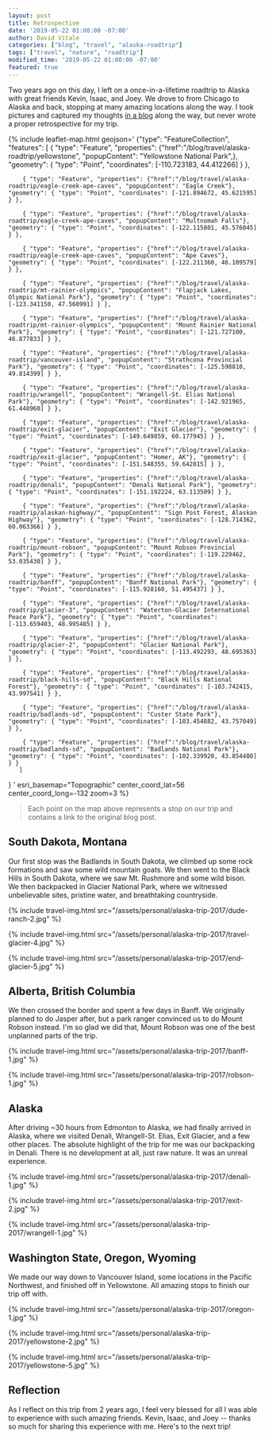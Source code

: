 ```yaml
---
layout: post
title: Retrospective
date: '2019-05-22 01:00:00 -07:00'
author: David Vitale
categories: ["blog", "travel", "alaska-roadtrip"]
tags: ["travel", "nature", "roadtrip"] 
modified_time: '2019-05-22 01:00:00 -07:00'
featured: true
---
```


Two years ago on this day, I left on a once-in-a-lifetime roadtrip to Alaska with great friends Kevin, Isaac, and Joey. We drove to from Chicago to Alaska and back, stopping at many amazing locations along the way. I took pictures and captured my thoughts [in a blog](/blog/travel/alaska-roadtrip/) along the way, but never wrote a proper retrospective for my trip.

{% include leaflet-map.html 
    geojson='
{"type": "FeatureCollection",
      "features": [
        { "type": "Feature", "properties": {"href":"/blog/travel/alaska-roadtrip/yellowstone", "popupContent": "Yellowstone National Park",}, "geometry": { "type": "Point", "coordinates": [-110.723183, 44.412266] } },

        { "type": "Feature", "properties": {"href":"/blog/travel/alaska-roadtrip/eagle-creek-ape-caves", "popupContent": "Eagle Creek"}, "geometry": { "type": "Point", "coordinates": [-121.894672, 45.621595] } },

        { "type": "Feature", "properties": {"href":"/blog/travel/alaska-roadtrip/eagle-creek-ape-caves", "popupContent": "Multnomah Falls"}, "geometry": { "type": "Point", "coordinates": [-122.115801, 45.576045] } },

        { "type": "Feature", "properties": {"href":"/blog/travel/alaska-roadtrip/eagle-creek-ape-caves", "popupContent": "Ape Caves"}, "geometry": { "type": "Point", "coordinates": [-122.211360, 46.109579] } },

        { "type": "Feature", "properties": {"href":"/blog/travel/alaska-roadtrip/mt-rainier-olympics", "popupContent": "Flapjack Lakes, Olympic National Park"}, "geometry": { "type": "Point", "coordinates": [-123.341150, 47.560991] } },

        { "type": "Feature", "properties": {"href":"/blog/travel/alaska-roadtrip/mt-rainier-olympics", "popupContent": "Mount Rainier National Park"}, "geometry": { "type": "Point", "coordinates": [-121.727100, 46.877833] } },

        { "type": "Feature", "properties": {"href":"/blog/travel/alaska-roadtrip/vancouver-island", "popupContent": "Strathcona Provincial Park"}, "geometry": { "type": "Point", "coordinates": [-125.598810, 49.814399] } },

        { "type": "Feature", "properties": {"href":"/blog/travel/alaska-roadtrip/wrangell", "popupContent": "Wrangell-St. Elias National Park"}, "geometry": { "type": "Point", "coordinates": [-142.921965, 61.448960] } },

        { "type": "Feature", "properties": {"href":"/blog/travel/alaska-roadtrip/exit-glacier", "popupContent": "Exit Glacier"}, "geometry": { "type": "Point", "coordinates": [-149.649859, 60.177945] } },

        { "type": "Feature", "properties": {"href":"/blog/travel/alaska-roadtrip/exit-glacier", "popupContent": "Homer, AK"}, "geometry": { "type": "Point", "coordinates": [-151.548355, 59.642815] } },

        { "type": "Feature", "properties": {"href":"/blog/travel/alaska-roadtrip/denali", "popupContent": "Denali National Park"}, "geometry": { "type": "Point", "coordinates": [-151.192224, 63.113509] } },

        { "type": "Feature", "properties": {"href":"/blog/travel/alaska-roadtrip/alaskan-highway/", "popupContent": "Sign Post Forest, Alaskan Highway"}, "geometry": { "type": "Point", "coordinates": [-128.714362, 60.063366] } },

        { "type": "Feature", "properties": {"href":"/blog/travel/alaska-roadtrip/mount-robson", "popupContent": "Mount Robson Provincial Park"}, "geometry": { "type": "Point", "coordinates": [-119.229462, 53.035430] } },

        { "type": "Feature", "properties": {"href":"/blog/travel/alaska-roadtrip/banff", "popupContent": "Banff National Park"}, "geometry": { "type": "Point", "coordinates": [-115.928160, 51.495437] } },

        { "type": "Feature", "properties": {"href":"/blog/travel/alaska-roadtrip/glacier-3", "popupContent": "Waterton-Glacier International Peace Park"}, "geometry": { "type": "Point", "coordinates": [-113.659403, 48.995485] } },

        { "type": "Feature", "properties": {"href":"/blog/travel/alaska-roadtrip/glacier-2", "popupContent": "Glacier National Park"}, "geometry": { "type": "Point", "coordinates": [-113.492293, 48.695363] } },

        { "type": "Feature", "properties": {"href":"/blog/travel/alaska-roadtrip/black-hills-sd", "popupContent": "Black Hills National Forest"}, "geometry": { "type": "Point", "coordinates": [-103.742415, 43.997541] } },

        { "type": "Feature", "properties": {"href":"/blog/travel/alaska-roadtrip/badlands-sd", "popupContent": "Custer State Park"}, "geometry": { "type": "Point", "coordinates": [-103.454882, 43.757049] } },

        { "type": "Feature", "properties": {"href":"/blog/travel/alaska-roadtrip/badlands-sd", "popupContent": "Badlands National Park"}, "geometry": { "type": "Point", "coordinates": [-102.339920, 43.854480] } }
       ]
}
'
    esri_basemap="Topographic"
    center_coord_lat=56
    center_coord_long=-132
    zoom=3
%}

>Each point on the map above represents a stop on our trip and contains a link to the original blog post. 

## South Dakota, Montana

Our first stop was the Badlands in South Dakota, we climbed up some rock formations and saw some wild mountain goats. We then went to the Black Hills in South Dakota, where we saw Mt. Rushmore and some wild bison. We then backpacked in Glacier National Park, where we witnessed unbelievable sites, pristine water, and breathtaking countryside.

{% include travel-img.html src="/assets/personal/alaska-trip-2017/dude-ranch-2.jpg" %}

{% include travel-img.html src="/assets/personal/alaska-trip-2017/travel-glacier-4.jpg" %}

{% include travel-img.html src="/assets/personal/alaska-trip-2017/end-glacier-5.jpg" %}

## Alberta, British Columbia

We then crossed the border and spent a few days in Banff. We originally planned to do Jasper after, but a park ranger convinced us to do Mount Robson instead. I'm so glad we did that, Mount Robson was one of the best unplanned parts of the trip.

{% include travel-img.html src="/assets/personal/alaska-trip-2017/banff-1.jpg" %}

{% include travel-img.html src="/assets/personal/alaska-trip-2017/robson-1.jpg" %}

## Alaska

After driving ~30 hours from Edmonton to Alaska, we had finally arrived in Alaska, where we visited Denali, Wrangell-St. Elias, Exit Glacier, and a few other places. The absolute highlight of the trip for me was our backpacking in Denali. There is no development at all, just raw nature. It was an unreal experience.

{% include travel-img.html src="/assets/personal/alaska-trip-2017/denali-1.jpg" %}

{% include travel-img.html src="/assets/personal/alaska-trip-2017/exit-2.jpg" %}

{% include travel-img.html src="/assets/personal/alaska-trip-2017/wrangell-1.jpg" %}

## Washington State, Oregon, Wyoming

We made our way down to Vancouver Island, some locations in the Pacific Northwest, and finished off in Yellowstone. All amazing stops to finish our trip off with.

{% include travel-img.html src="/assets/personal/alaska-trip-2017/oregon-1.jpg" %}

{% include travel-img.html src="/assets/personal/alaska-trip-2017/yellowstone-2.jpg" %}

{% include travel-img.html src="/assets/personal/alaska-trip-2017/yellowstone-5.jpg" %}

## Reflection

As I reflect on this trip from 2 years ago, I feel very blessed for all I was able to experience with such amazing friends. Kevin, Isaac, and Joey -- thanks so much for sharing this experience with me. Here's to the next trip!
